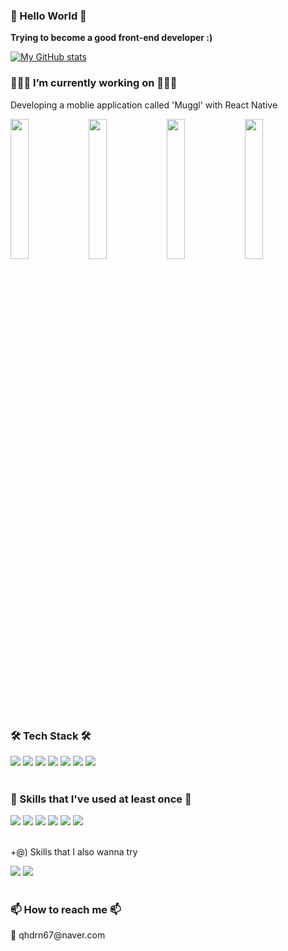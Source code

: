 <h3>👋 Hello World 👋</h3> 
<strong> Trying to become a good front-end developer :) </strong>
</p>

[![My GitHub stats](https://github-readme-stats.vercel.app/api?username=rovin0805&show_icons=true&count_private=true)](https://github.com/anuraghazra/github-readme-stats)

<h3>👩🏻‍💻 I’m currently working on 👩🏻‍💻</h3>
<p> Developing a moblie application called 'Muggl' with React Native </p>
<div style="flex">
  <img width="24%" src="https://user-images.githubusercontent.com/31675683/139572469-df0d9675-bb71-49d9-8859-279739b102b2.gif"/>
  <img width="24%" src="https://user-images.githubusercontent.com/31675683/139572437-6c2aea78-ac29-4cf8-832b-34dbe78f7b2b.gif" />
  <img width="24%" src="https://user-images.githubusercontent.com/31675683/139572442-f0300860-2759-4d61-b7ec-87550f1585f9.gif"/>
  <img width="24%" src="https://user-images.githubusercontent.com/31675683/139572447-68c6e3a4-4d4e-4cca-a8a5-e5602403f554.gif" />
</div>
</br>

<h3> 🛠 Tech Stack 🛠</h3>
<div style="flex">
  <img src="https://img.shields.io/badge/Javascript-F7DF1E?style=flat-square&logo=Javascript&logoColor=white"/>
  <img src="https://img.shields.io/badge/React-61DAFB?style=flat-square&logo=React&logoColor=white"/>
  <img src="https://img.shields.io/badge/ReactNative-0088CC?style=flat-square&logo=React&logoColor=white"/>
  <img src="https://img.shields.io/badge/HTML-E34F26?style=flat-square&logo=HTML5&logoColor=white"/>
  <img src="https://img.shields.io/badge/Css-1572B6?style=flat-square&logo=css3&logoColor=white"/>
  <img src="https://img.shields.io/badge/Firebase-FFCA28?style=flat-square&logo=firebase&logoColor=white"/>
  <img src="https://img.shields.io/badge/Github-F05032?style=flat-square&logo=github&logoColor=white"/>
</div>
</br>

<h3>🌱 Skills that I've used at least once 🌱</h3>
<div style="flex;">
  <img src="https://img.shields.io/badge/Typescript-3178C6?style=flat-square&logo=typescript&logoColor=white"/>
  <img src="https://img.shields.io/badge/Redux-764ABC?style=flat-square&logo=redux&logoColor=white"/>
  <img src="https://img.shields.io/badge/Graphql-E10098?style=flat-square&logo=graphql&logoColor=white"/>
  <img src="https://img.shields.io/badge/Expo-000020?style=flat-square&logo=expo&logoColor=white"/>
  <img src="https://img.shields.io/badge/Node-339933?style=flat-square&logo=node.js&logoColor=white"/>
  <img src="https://img.shields.io/badge/Prisma-2D3748?style=flat-square&logo=prisma&logoColor=white"/>
</div>
</br> 
<p> +@) Skills that I also wanna try</p> 
<div style="flex">
  <img src="https://img.shields.io/badge/NextJs-000000?style=flat-square&logo=next.js&logoColor=white"/>
  <img src="https://img.shields.io/badge/NestJs-E0234E?style=flat-square&logo=nestjs&logoColor=white"/>
</div> 
</br>  
  
<h3>📫 How to reach me 📫</h3>
<p>📩 qhdrn67@naver.com</p>

